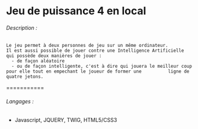 Jeu de puissance 4 en local
===========

###### Description :

    Le jeu permet à deux personnes de jeu sur un même ordinateur.
    Il est aussi possible de jouer contre une Intelligence Artificielle qui possède deux manières de jouer :
      - de façon aléatoire
      - ou de façon intelligente, c'est à dire qui jouera le meilleur coup pour elle tout en empechant le joueur de former une          ligne de quatre jetons.
===========

###### Langages : 
* Javascript, JQUERY, TWIG, HTML5/CSS3
